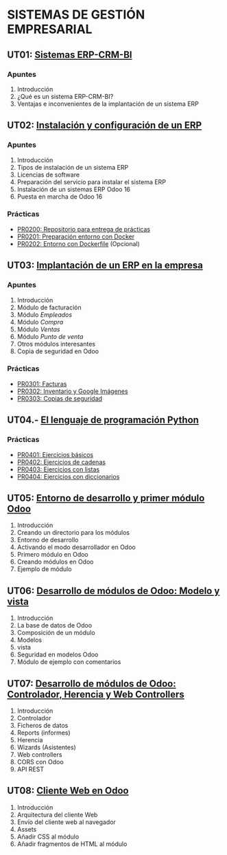 # SISTEMAS DE GESTIÓN EMPRESARIAL

## UT01: [Sistemas ERP-CRM-BI](./ut01_sistemas_erp_crm_bi.md)

### Apuntes

1. Introducción
2. ¿Qué es un sistema ERP-CRM-BI?
3. Ventajas e inconvenientes de la implantación de un sistema ERP


## UT02: [Instalación y configuración de un ERP](./ut02_instalacion_configuracion_erp.md)

### Apuntes

1. Introducción
2. Tipos de instalación de un sistema ERP
3. Licencias de software
4. Preparación del servicio para instalar el sistema ERP
5. Instalación de un sistemas ERP Odoo 16
6. Puesta en marcha de Odoo 16

### Prácticas

- [PR0200: Repositorio para entrega de prácticas](./ut02_instalacion/practicas/pr0200.md)
- [PR0201: Preparación entorno con Docker](./ut02_instalacion/practicas/pr0201.md)
- [PR0202: Entorno con Dockerfile]() (Opcional)


## UT03: [Implantación de un ERP en la empresa](./ut03_implantacion_erp_en_la_empresa.md)

### Apuntes

1. Introducción
2. Módulo de facturación
3. Módulo *Empleados*
4. Módulo *Compra*
5. Módulo *Ventas*
6. Módulo *Punto de venta*
7. Otros módulos interesantes
8. Copia de seguridad en Odoo

### Prácticas

- [PR0301: Facturas](./ut03_implantacion/pr0301.md)
- [PR0302: Inventario y Google Imágenes](./ut03_implantacion/pr0302.md)
- [PR0303: Copias de seguridad](./ut03_implantacion/pr0303.md)


## UT04.- [El lenguaje de programación Python](./ut04_python.md)


### Prácticas

- [PR0401: Ejercicios básicos](./ut04_python/pr0401_ejercicios_basicos.md)
- [PR0402: Ejercicios de cadenas](./ut04_python/pr0402_cadenas.md)
- [PR0403: Ejercicios con listas](./ut04_python/pr0403_listas.md)
- [PR0404: Ejercicios con diccionarios](./ut04_python/pr0404_diccionarios.md)





## UT05: [Entorno de desarrollo y primer módulo Odoo](./ut05_entorno_desarrollo_primer_modulo.md)

1. Introducción
2. Creando un directorio para los módulos
3. Entorno de desarrollo
4. Activando el modo desarrollador en Odoo
5. Primero módulo en Odoo
6. Creando módulos en Odoo
7. Ejemplo de módulo




## UT06: [Desarrollo de módulos de Odoo: Modelo y vista](./ut06_desarrollo_modulos_modelo_vista.md)

1. Introducción
2. La base de datos de Odoo
3. Composición de un módulo
4. Modelos
5. vista
6. Seguridad en modelos Odoo
7. Módulo de ejemplo con comentarios



## UT07: [Desarrollo de módulos de Odoo: Controlador, Herencia y Web Controllers](./ut07_desarrollo_modulos_controlador_herencia.md)

1. Introducción
2. Controlador
3. Ficheros de datos
4. Reports (informes)
5. Herencia
6. Wizards (Asistentes)
7. Web controllers
8. CORS con Odoo
9. API REST



## UT08: [Cliente Web en Odoo](./ut08_cliente_web.md)

1. Introducción
2. Arquitectura del cliente Web
3. Envío del cliente web al navegador
4. Assets
5. Añadir CSS al módulo
6. Añadir fragmentos de HTML al módulo